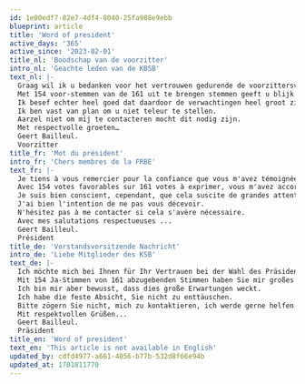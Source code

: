 ```yaml
---
id: 1e00edf7-82e7-4df4-8040-25fa908e9ebb
blueprint: article
title: 'Word of president'
active_days: '365'
active_since: '2023-02-01'
title_nl: 'Boodschap van de voorzitter'
intro_nl: 'Geachte leden van de KBSB'
text_nl: |-
  Graag wil ik u bedanken voor het vertrouwen gedurende de voorzittersverkiezing tijdens de voorbije algemene vergadering.
  Met 154 voor-stemmen van de 161 uit te brengen stemmen geeft u blijk van een groot vertrouwen in mijn persoon.
  Ik besef echter heel goed dat daardoor de verwachtingen heel groot zijn.
  Ik ben vast van plan om u niet teleur te stellen.
  Aarzel niet om mij te contacteren mocht dit nodig zijn.
  Met respectvolle groeten…
  Geert Bailleul.
  Voorzitter
title_fr: 'Mot du président'
intro_fr: 'Chers membres de la FRBE'
text_fr: |-
  Je tiens à vous remercier pour la confiance que vous m'avez témoignée lors de l'élection du président lors de la dernière assemblée générale.
  Avec 154 votes favorables sur 161 votes à exprimer, vous m'avez accordé une grande confiance.
  Je suis bien conscient, cependant, que cela suscite de grandes attentes.
  J'ai bien l'intention de ne pas vous décevoir.
  N'hésitez pas à me contacter si cela s'avère nécessaire.
  Avec mes salutations respectueuses ...
  Geert Bailleul.
  Président
title_de: 'Vorstandsvorsitzende Nachricht'
intro_de: 'Liebe Mitglieder des KSB'
text_de: |-
  Ich möchte mich bei Ihnen für Ihr Vertrauen bei der Wahl des Präsidenten während der vergangenen Mitgliederversammlung bedanken.
  Mit 154 Ja-Stimmen von 161 abzugebenden Stimmen haben Sie mir großes Vertrauen entgegengebracht.
  Ich bin mir aber bewusst, dass dies große Erwartungen weckt.
  Ich habe die feste Absicht, Sie nicht zu enttäuschen.
  Bitte zögern Sie nicht, mich zu kontaktieren, ich werde gerne helfen.
  Mit respektvollen Grüßen...
  Geert Bailleul.
  Präsident
title_en: 'Word of president'
text_en: 'This article is not available in English'
updated_by: cdfd4977-a661-4056-b77b-532d8f66e94b
updated_at: 1701811770
---
```

